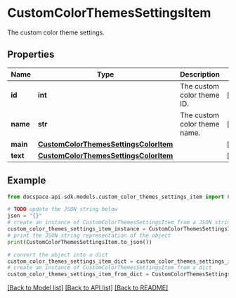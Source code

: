 # CustomColorThemesSettingsItem
The custom color theme settings.

## Properties

Name | Type | Description | Notes
------------ | ------------- | ------------- | -------------
**id** | **int** | The custom color theme ID. | [optional] 
**name** | **str** | The custom color theme name. | [optional] 
**main** | [**CustomColorThemesSettingsColorItem**](CustomColorThemesSettingsColorItem.md) |  | [optional] 
**text** | [**CustomColorThemesSettingsColorItem**](CustomColorThemesSettingsColorItem.md) |  | [optional] 

## Example

```python
from docspace-api-sdk.models.custom_color_themes_settings_item import CustomColorThemesSettingsItem

# TODO update the JSON string below
json = "{}"
# create an instance of CustomColorThemesSettingsItem from a JSON string
custom_color_themes_settings_item_instance = CustomColorThemesSettingsItem.from_json(json)
# print the JSON string representation of the object
print(CustomColorThemesSettingsItem.to_json())

# convert the object into a dict
custom_color_themes_settings_item_dict = custom_color_themes_settings_item_instance.to_dict()
# create an instance of CustomColorThemesSettingsItem from a dict
custom_color_themes_settings_item_from_dict = CustomColorThemesSettingsItem.from_dict(custom_color_themes_settings_item_dict)
```
[[Back to Model list]](../README.md#documentation-for-models) [[Back to API list]](../README.md#documentation-for-api-endpoints) [[Back to README]](../README.md)


